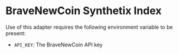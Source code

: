 # BraveNewCoin Synthetix Index

Use of this adapter requires the following environment variable to be present:

- `API_KEY`: The BraveNewCoin API key
